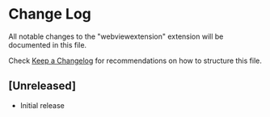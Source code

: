 # Change Log

All notable changes to the "webviewextension" extension will be documented in this file.

Check [Keep a Changelog](http://keepachangelog.com/) for recommendations on how to structure this file.

## [Unreleased]

- Initial release